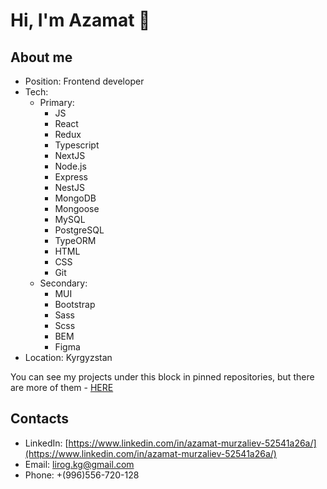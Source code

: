 # Hi, I'm Azamat 👋

## About me
- Position: Frontend developer
- Tech:
  - Primary:
    - JS
    - React
    - Redux
    - Typescript
    - NextJS
    - Node.js
    - Express
    - NestJS
    - MongoDB
    - Mongoose
    - MySQL
    - PostgreSQL
    - TypeORM
    - HTML
    - CSS
    - Git
  - Secondary:
    - MUI
    - Bootstrap
    - Sass
    - Scss
    - BEM
    - Figma
- Location: Kyrgyzstan

You can see my projects under this block in pinned repositories, but there are more of them - [HERE](https://github.com/Murzaliev-Azamat?tab=repositories)

## Contacts
- LinkedIn: [https://www.linkedin.com/in/azamat-murzaliev-52541a26a/](https://www.linkedin.com/in/azamat-murzaliev-52541a26a/)
- Email: lirog.kg@gmail.com
- Phone: +(996)556-720-128
